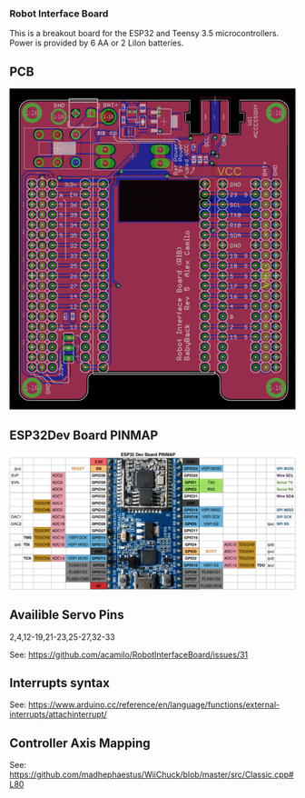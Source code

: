 ### Robot Interface Board

This is a breakout board for the ESP32 and Teensy 3.5 microcontrollers. Power is provided by 6 AA or 2 LiIon batteries. 

## PCB

![Image of  Board](docs/board.png)

## ESP32Dev Board PINMAP

![Pin Functions](docs/esp32_pinmap.png)

## Availible Servo Pins

2,4,12-19,21-23,25-27,32-33

See: https://github.com/acamilo/RobotInterfaceBoard/issues/31

## Interrupts syntax

See: https://www.arduino.cc/reference/en/language/functions/external-interrupts/attachinterrupt/

## Controller Axis Mapping

See: https://github.com/madhephaestus/WiiChuck/blob/master/src/Classic.cpp#L80


